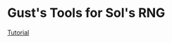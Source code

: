 # Gust's Tools for Sol's RNG
[Tutorial](https://github.com/osage-chan/Gusts-SRNG-Tools/blob/main/tutorial/read.md)